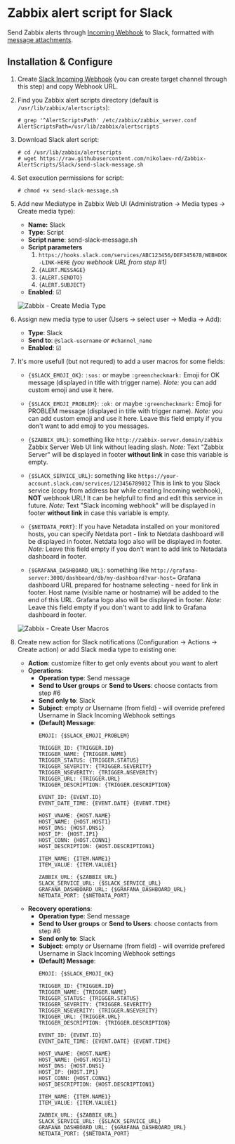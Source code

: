 # Zabbix alert script for Slack
Send Zabbix alerts through [Incoming Webhook](https://api.slack.com/incoming-webhooks) to Slack, formatted with [message attachments](https://api.slack.com/docs/message-attachments).

## Installation & Configure
1. Create [Slack Incoming Webhook](https://my.slack.com/services/new/incoming-webhook/) (you can create target channel through this step) and copy Webhook URL.

2. Find you Zabbix alert scripts directory (default is `/usr/lib/zabbix/alertscripts`):
   ```
   # grep '^AlertScriptsPath' /etc/zabbix/zabbix_server.conf
   AlertScriptsPath=/usr/lib/zabbix/alertscripts
   ```

3. Download Slack alert script:
   ``` 
   # cd /usr/lib/zabbix/alertscripts
   # wget https://raw.githubusercontent.com/nikolaev-rd/Zabbix-AlertScripts/Slack/send-slack-message.sh
   ```

4. Set execution permissions for script:
   ```
   # chmod +x send-slack-message.sh
   ```

5. Add new Mediatype in Zabbix Web UI (Administration → Media types → Create media type):
   * **Name:** Slack
   * **Type**: Script
   * **Script name**: send-slack-message.sh
   * **Script parameters**
     1. `https://hooks.slack.com/services/ABC123456/DEF345678/WEBHOOK-LINK-HERE` _(you webhook URL from step #1)_
     2. `{ALERT.MESSAGE}`
     3. `{ALERT.SENDTO}`
     4. `{ALERT.SUBJECT}`
   * **Enabled**: ☑
   
   ![Zabbix - Create Media Type](https://raw.githubusercontent.com/nikolaev-rd/Zabbix-AlertScripts/Slack/master/img/Zabbix_Create_Media_Type.jpg)

6. Assign new media type to user (Users → select user → Media → Add):
   * **Type**: Slack
   * **Send to**: `@slack-username` _or_ `#channel_name`
   * **Enabled**: ☑

7. It's more usefull (but not requred) to add a user macros for some fields:
   * `{$SLACK_EMOJI_OK}`: `:sos:` or maybe `:greencheckmark:`
     Emoji for OK message (displayed in title with trigger name). 
     _Note:_ you can add custom emoji and use it here.
     
   * `{$SLACK_EMOJI_PROBLEM}`: `:ok:` or maybe `:greencheckmark:`
     Emoji for PROBLEM message (displayed in title with trigger name). 
     _Note:_ you can add custom emoji and use it here. Leave this field empty if you don't want to add emoji to you messages.
     
   * `{$ZABBIX_URL}`: something like `http://zabbix-server.domain/zabbix`
     Zabbix Server Web UI link without leading slash. 
     _Note:_ Text "Zabbix Server" will be displayed in footer **without link** in case this variable is empty.
   
   * `{$SLACK_SERVICE_URL}`: something like `https://your-account.slack.com/services/123456789012`
     This is link to you Slack service (copy from address bar while creating Incoming webhook), **NOT** webhook URL! It can be helpfull to find and edit this service in future.
     _Note:_ Text "Slack incoming webhook" will be displayed in footer **without link** in case this variable is empty.
   
   * `{$NETDATA_PORT}`: 
     If you have Netadata installed on your monitored hosts, you can specify Netdata port - link to Netdata dashboard will be displayed in footer. Netdata logo also will be displayed in footer. 
   _Note:_ Leave this field empty if you don't want to add link to Netadata dashboard in footer.
   
   * `{$GRAFANA_DASHBOARD_URL}`: something like `http://grafana-server:3000/dashboard/db/my-dashboard?var-host=`
     Grafana dashboard URL prepared for hostname selecting - need for link in footer. Host name (visible name or hostname) will be added to the end of this URL. Grafana logo also will be displayed in footer. 
     _Note:_ Leave this field empty if you don't want to add link to Grafana dashboard in footer.
   
   ![Zabbix - Create User Macros](https://raw.githubusercontent.com/nikolaev-rd/Zabbix-AlertScripts/Slack/master/img/Zabbix_Create_User_Macros.jpg)

8. Create new action for Slack notifications (Configuration → Actions → Create action) or add Slack media type to existing one:
   * **Action**: customize filter to get only events about you want to alert
   * **Operations**:
     - **Operation type**: Send message
     - **Send to User groups** or **Send to Users**: choose contacts from step #6
     - **Send only to**: Slack
     - **Subject**: empty _or_ Username (from field) - will override prefered Username in Slack Incoming Webhook settings
     - **(Default) Message**:
       ```
       EMOJI: {$SLACK_EMOJI_PROBLEM}
       
       TRIGGER_ID: {TRIGGER.ID}
       TRIGGER_NAME: {TRIGGER.NAME}
       TRIGGER_STATUS: {TRIGGER.STATUS}
       TRIGGER_SEVERITY: {TRIGGER.SEVERITY}
       TRIGGER_NSEVERITY: {TRIGGER.NSEVERITY}
       TRIGGER_URL: {TRIGGER.URL}
       TRIGGER_DESCRIPTION: {TRIGGER.DESCRIPTION}
       
       EVENT_ID: {EVENT.ID}
       EVENT_DATE_TIME: {EVENT.DATE} {EVENT.TIME}
       
       HOST_VNAME: {HOST.NAME}
       HOST_NAME: {HOST.HOST1}
       HOST_DNS: {HOST.DNS1}
       HOST_IP: {HOST.IP1}
       HOST_CONN: {HOST.CONN1}
       HOST_DESCRIPTION: {HOST.DESCRIPTION1}
       
       ITEM_NAME: {ITEM.NAME1}
       ITEM_VALUE: {ITEM.VALUE1}
       
       ZABBIX_URL: {$ZABBIX_URL}
       SLACK_SERVICE_URL: {$SLACK_SERVICE_URL}
       GRAFANA_DASHBOARD_URL: {$GRAFANA_DASHBOARD_URL}
       NETDATA_PORT: {$NETDATA_PORT}
       ```
   * **Recovery operations**:
     - **Operation type**: Send message
     - **Send to User groups** or **Send to Users**: choose contacts from step #6
     - **Send only to**: Slack
     - **Subject**: empty _or_ Username (from field) - will override prefered Username in Slack Incoming Webhook settings
     - **(Default) Message**:
       ```
       EMOJI: {$SLACK_EMOJI_OK}
       
       TRIGGER_ID: {TRIGGER.ID}
       TRIGGER_NAME: {TRIGGER.NAME}
       TRIGGER_STATUS: {TRIGGER.STATUS}
       TRIGGER_SEVERITY: {TRIGGER.SEVERITY}
       TRIGGER_NSEVERITY: {TRIGGER.NSEVERITY}
       TRIGGER_URL: {TRIGGER.URL}
       TRIGGER_DESCRIPTION: {TRIGGER.DESCRIPTION}
       
       EVENT_ID: {EVENT.ID}
       EVENT_DATE_TIME: {EVENT.DATE} {EVENT.TIME}
       
       HOST_VNAME: {HOST.NAME}
       HOST_NAME: {HOST.HOST1}
       HOST_DNS: {HOST.DNS1}
       HOST_IP: {HOST.IP1}
       HOST_CONN: {HOST.CONN1}
       HOST_DESCRIPTION: {HOST.DESCRIPTION1}
       
       ITEM_NAME: {ITEM.NAME1}
       ITEM_VALUE: {ITEM.VALUE1}
       
       ZABBIX_URL: {$ZABBIX_URL}
       SLACK_SERVICE_URL: {$SLACK_SERVICE_URL}
       GRAFANA_DASHBOARD_URL: {$GRAFANA_DASHBOARD_URL}
       NETDATA_PORT: {$NETDATA_PORT}
       ```